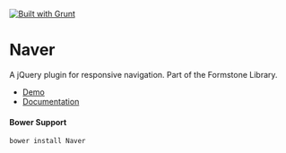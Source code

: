 <a href="http://gruntjs.com" target="_blank"><img src="https://cdn.gruntjs.com/builtwith.png" alt="Built with Grunt"></a> 
# Naver 

A jQuery plugin for responsive navigation. Part of the Formstone Library. 

- [Demo](http://formstone.it/components/Naver/demo/index.html) 
- [Documentation](http://formstone.it/naver/) 

#### Bower Support 
`bower install Naver` 